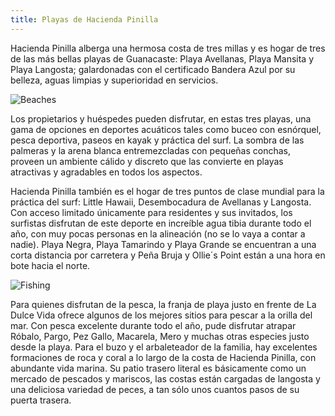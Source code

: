 ```yaml
---
title: Playas de Hacienda Pinilla
---
```

Hacienda Pinilla alberga una hermosa costa de tres millas y es hogar de tres de las más bellas playas de Guanacaste: Playa Avellanas, Playa Mansita y Playa Langosta; galardonadas con el certificado Bandera Azul por su belleza, aguas limpias y superioridad en servicios.

![Beaches](/images/pages/05.jpg)

Los propietarios y huéspedes pueden disfrutar, en estas tres playas, una gama de opciones en deportes acuáticos tales como buceo con esnórquel, pesca deportiva, paseos en kayak y práctica del surf. La sombra de las palmeras y la arena blanca entremezcladas con pequeñas conchas, proveen un ambiente cálido y discreto que las convierte en playas atractivas y agradables en todos los aspectos.

Hacienda Pinilla también es el hogar de tres puntos de clase mundial para la práctica del surf: Little Hawaii, Desembocadura de Avellanas y Langosta. Con acceso limitado únicamente para residentes y sus invitados, los surfistas disfrutan de este deporte en increíble agua tibia durante todo el año, con muy pocas personas en la alineación (no se lo vaya a contar a nadie). Playa Negra, Playa Tamarindo y Playa Grande se encuentran a una corta distancia por carretera y Peña Bruja y Ollie´s Point están a una hora en bote hacia el norte.

![Fishing](/images/pges/fishing.jpg)

Para quienes disfrutan de la pesca, la franja de playa justo en frente de La Dulce Vida ofrece algunos de los mejores sitios para pescar a la orilla del mar. Con pesca excelente durante todo el año, pude disfrutar atrapar Róbalo, Pargo, Pez Gallo, Macarela, Mero y muchas otras especies justo desde la playa. Para el buzo y el arbaleteador de la familia, hay excelentes formaciones de roca y coral a lo largo de la costa de Hacienda Pinilla, con abundante vida marina. Su patio trasero literal es básicamente como un mercado de pescados y mariscos, las costas están cargadas de langosta y una deliciosa variedad de peces, a tan sólo unos cuantos pasos de su puerta trasera.
